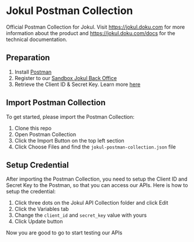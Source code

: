 # Jokul Postman Collection

Official Postman Collection for Jokul. Visit https://jokul.doku.com for more information about the product and https://jokul.doku.com/docs for the technical documentation.

## Preparation

1. Install [Postman](https://www.postman.com/downloads/)
1. Register to our [Sandbox Jokul Back Office](https://sandbox.doku.com/bo/sandbox-registration)
1. Retrieve the Client ID & Secret Key. Learn more [here](https://jokul.doku.com/docs/docs/getting-started/retrieve-credential)

## Import Postman Collection

To get started, please import the Postman Collection:

1. Clone this repo
1. Open Postman Collection
1. Click the Import Button on the top left section
1. Click Choose Files and find the `jokul-postman-collection.json` file

## Setup Credential

After importing the Postman Collection, you need to setup the Client ID and Secret Key to the Postman, so that you can access our APIs. Here is how to setup the credential:

1. Click three dots on the Jokul API Collection folder and click Edit
1. Click the Variables tab
1. Change the `client_id` and `secret_key` value with yours
1. Click Update button

Now you are good to go to start testing our APIs